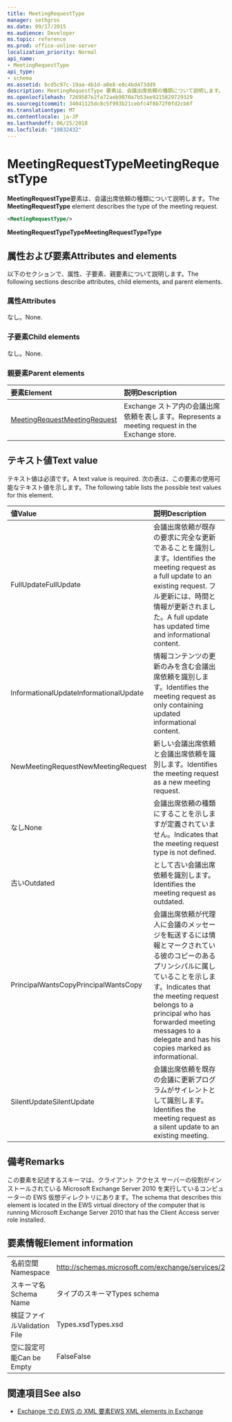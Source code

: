 ```yaml
---
title: MeetingRequestType
manager: sethgros
ms.date: 09/17/2015
ms.audience: Developer
ms.topic: reference
ms.prod: office-online-server
localization_priority: Normal
api_name:
- MeetingRequestType
api_type:
- schema
ms.assetid: bcd5c97c-19aa-4b1d-a8e8-e8c4bd473dd9
description: MeetingRequestType 要素は、会議出席依頼の種類について説明します。
ms.openlocfilehash: 7269587e2fa72aeb9070a7b53ee9215829729329
ms.sourcegitcommit: 34041125dc8c5f993b21cebfc4f8b72f0fd2cb6f
ms.translationtype: MT
ms.contentlocale: ja-JP
ms.lasthandoff: 06/25/2018
ms.locfileid: "19832432"
---
```

# <a name="meetingrequesttype"></a><span data-ttu-id="ff977-103">MeetingRequestType</span><span class="sxs-lookup"><span data-stu-id="ff977-103">MeetingRequestType</span></span>

<span data-ttu-id="ff977-104">**MeetingRequestType**要素は、会議出席依頼の種類について説明します。</span><span class="sxs-lookup"><span data-stu-id="ff977-104">The **MeetingRequestType** element describes the type of the meeting request.</span></span> 
  
```xml
<MeetingRequestType/>
```

 <span data-ttu-id="ff977-105">**MeetingRequestTypeType**</span><span class="sxs-lookup"><span data-stu-id="ff977-105">**MeetingRequestTypeType**</span></span>
## <a name="attributes-and-elements"></a><span data-ttu-id="ff977-106">属性および要素</span><span class="sxs-lookup"><span data-stu-id="ff977-106">Attributes and elements</span></span>

<span data-ttu-id="ff977-107">以下のセクションで、属性、子要素、親要素について説明します。</span><span class="sxs-lookup"><span data-stu-id="ff977-107">The following sections describe attributes, child elements, and parent elements.</span></span>
  
### <a name="attributes"></a><span data-ttu-id="ff977-108">属性</span><span class="sxs-lookup"><span data-stu-id="ff977-108">Attributes</span></span>

<span data-ttu-id="ff977-109">なし。</span><span class="sxs-lookup"><span data-stu-id="ff977-109">None.</span></span>
  
### <a name="child-elements"></a><span data-ttu-id="ff977-110">子要素</span><span class="sxs-lookup"><span data-stu-id="ff977-110">Child elements</span></span>

<span data-ttu-id="ff977-111">なし。</span><span class="sxs-lookup"><span data-stu-id="ff977-111">None.</span></span>
  
### <a name="parent-elements"></a><span data-ttu-id="ff977-112">親要素</span><span class="sxs-lookup"><span data-stu-id="ff977-112">Parent elements</span></span>

|<span data-ttu-id="ff977-113">**要素**</span><span class="sxs-lookup"><span data-stu-id="ff977-113">**Element**</span></span>|<span data-ttu-id="ff977-114">**説明**</span><span class="sxs-lookup"><span data-stu-id="ff977-114">**Description**</span></span>|
|:-----|:-----|
|[<span data-ttu-id="ff977-115">MeetingRequest</span><span class="sxs-lookup"><span data-stu-id="ff977-115">MeetingRequest</span></span>](meetingrequest.md) <br/> |<span data-ttu-id="ff977-116">Exchange ストア内の会議出席依頼を表します。</span><span class="sxs-lookup"><span data-stu-id="ff977-116">Represents a meeting request in the Exchange store.</span></span>  <br/> |
   
## <a name="text-value"></a><span data-ttu-id="ff977-117">テキスト値</span><span class="sxs-lookup"><span data-stu-id="ff977-117">Text value</span></span>

<span data-ttu-id="ff977-118">テキスト値は必須です。</span><span class="sxs-lookup"><span data-stu-id="ff977-118">A text value is required.</span></span> <span data-ttu-id="ff977-119">次の表は、この要素の使用可能なテキスト値を示します。</span><span class="sxs-lookup"><span data-stu-id="ff977-119">The following table lists the possible text values for this element.</span></span>
  
|<span data-ttu-id="ff977-120">**値**</span><span class="sxs-lookup"><span data-stu-id="ff977-120">**Value**</span></span>|<span data-ttu-id="ff977-121">**説明**</span><span class="sxs-lookup"><span data-stu-id="ff977-121">**Description**</span></span>|
|:-----|:-----|
|<span data-ttu-id="ff977-122">FullUpdate</span><span class="sxs-lookup"><span data-stu-id="ff977-122">FullUpdate</span></span>  <br/> |<span data-ttu-id="ff977-123">会議出席依頼が既存の要求に完全な更新であることを識別します。</span><span class="sxs-lookup"><span data-stu-id="ff977-123">Identifies the meeting request as a full update to an existing request.</span></span> <span data-ttu-id="ff977-124">フル更新には、時間と情報が更新されました。</span><span class="sxs-lookup"><span data-stu-id="ff977-124">A full update has updated time and informational content.</span></span>  <br/> |
|<span data-ttu-id="ff977-125">InformationalUpdate</span><span class="sxs-lookup"><span data-stu-id="ff977-125">InformationalUpdate</span></span>  <br/> |<span data-ttu-id="ff977-126">情報コンテンツの更新のみを含む会議出席依頼を識別します。</span><span class="sxs-lookup"><span data-stu-id="ff977-126">Identifies the meeting request as only containing updated informational content.</span></span>  <br/> |
|<span data-ttu-id="ff977-127">NewMeetingRequest</span><span class="sxs-lookup"><span data-stu-id="ff977-127">NewMeetingRequest</span></span>  <br/> |<span data-ttu-id="ff977-128">新しい会議出席依頼と会議出席依頼を識別します。</span><span class="sxs-lookup"><span data-stu-id="ff977-128">Identifies the meeting request as a new meeting request.</span></span>  <br/> |
|<span data-ttu-id="ff977-129">なし</span><span class="sxs-lookup"><span data-stu-id="ff977-129">None</span></span>  <br/> |<span data-ttu-id="ff977-130">会議出席依頼の種類にすることを示しますが定義されていません。</span><span class="sxs-lookup"><span data-stu-id="ff977-130">Indicates that the meeting request type is not defined.</span></span>  <br/> |
|<span data-ttu-id="ff977-131">古い</span><span class="sxs-lookup"><span data-stu-id="ff977-131">Outdated</span></span>  <br/> |<span data-ttu-id="ff977-132">として古い会議出席依頼を識別します。</span><span class="sxs-lookup"><span data-stu-id="ff977-132">Identifies the meeting request as outdated.</span></span>  <br/> |
|<span data-ttu-id="ff977-133">PrincipalWantsCopy</span><span class="sxs-lookup"><span data-stu-id="ff977-133">PrincipalWantsCopy</span></span>  <br/> |<span data-ttu-id="ff977-134">会議出席依頼が代理人に会議のメッセージを転送するには情報とマークされている彼のコピーのあるプリンシパルに属していることを示します。</span><span class="sxs-lookup"><span data-stu-id="ff977-134">Indicates that the meeting request belongs to a principal who has forwarded meeting messages to a delegate and has his copies marked as informational.</span></span>  <br/> |
|<span data-ttu-id="ff977-135">SilentUpdate</span><span class="sxs-lookup"><span data-stu-id="ff977-135">SilentUpdate</span></span>  <br/> |<span data-ttu-id="ff977-136">会議出席依頼を既存の会議に更新プログラムがサイレントとして識別します。</span><span class="sxs-lookup"><span data-stu-id="ff977-136">Identifies the meeting request as a silent update to an existing meeting.</span></span>  <br/> |
   
## <a name="remarks"></a><span data-ttu-id="ff977-137">備考</span><span class="sxs-lookup"><span data-stu-id="ff977-137">Remarks</span></span>

<span data-ttu-id="ff977-138">この要素を記述するスキーマは、クライアント アクセス サーバーの役割がインストールされている Microsoft Exchange Server 2010 を実行しているコンピューターの EWS 仮想ディレクトリにあります。</span><span class="sxs-lookup"><span data-stu-id="ff977-138">The schema that describes this element is located in the EWS virtual directory of the computer that is running Microsoft Exchange Server 2010 that has the Client Access server role installed.</span></span>
  
## <a name="element-information"></a><span data-ttu-id="ff977-139">要素情報</span><span class="sxs-lookup"><span data-stu-id="ff977-139">Element information</span></span>

|||
|:-----|:-----|
|<span data-ttu-id="ff977-140">名前空間</span><span class="sxs-lookup"><span data-stu-id="ff977-140">Namespace</span></span>  <br/> |http://schemas.microsoft.com/exchange/services/2006/types  <br/> |
|<span data-ttu-id="ff977-141">スキーマ名</span><span class="sxs-lookup"><span data-stu-id="ff977-141">Schema Name</span></span>  <br/> |<span data-ttu-id="ff977-142">タイプのスキーマ</span><span class="sxs-lookup"><span data-stu-id="ff977-142">Types schema</span></span>  <br/> |
|<span data-ttu-id="ff977-143">検証ファイル</span><span class="sxs-lookup"><span data-stu-id="ff977-143">Validation File</span></span>  <br/> |<span data-ttu-id="ff977-144">Types.xsd</span><span class="sxs-lookup"><span data-stu-id="ff977-144">Types.xsd</span></span>  <br/> |
|<span data-ttu-id="ff977-145">空に設定可能</span><span class="sxs-lookup"><span data-stu-id="ff977-145">Can be Empty</span></span>  <br/> |<span data-ttu-id="ff977-146">False</span><span class="sxs-lookup"><span data-stu-id="ff977-146">False</span></span>  <br/> |
   
## <a name="see-also"></a><span data-ttu-id="ff977-147">関連項目</span><span class="sxs-lookup"><span data-stu-id="ff977-147">See also</span></span>



- [<span data-ttu-id="ff977-148">Exchange での EWS の XML 要素</span><span class="sxs-lookup"><span data-stu-id="ff977-148">EWS XML elements in Exchange</span></span>](ews-xml-elements-in-exchange.md)

